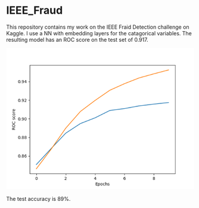 # IEEE_Fraud
This repository contains my work on the IEEE Fraid Detection challenge on Kaggle.  I use a NN with embedding layers 
for the catagorical variables.  The resulting model has an ROC score on the test set of 0.917.

![alt text](https://github.com/mkspillane/IEEE_Fraud/blob/master/ROC.png)

The test accuracy is 89%.
